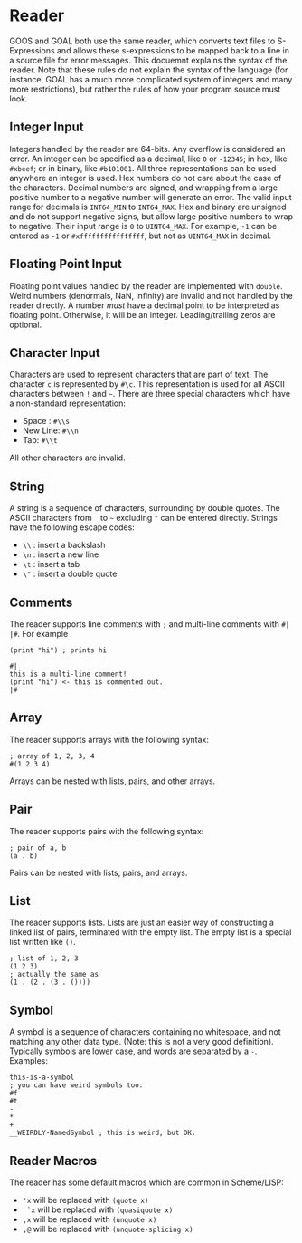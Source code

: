 # Reader
GOOS and GOAL both use the same reader, which converts text files to S-Expressions and allows these s-expressions to be mapped back to a line in a source file for error messages.  This docuemnt explains the syntax of the reader.  Note that these rules do not explain the syntax of the language (for instance, GOAL has a much more complicated system of integers and many more restrictions), but rather the rules of how your program source must look. 

## Integer Input
Integers handled by the reader are 64-bits. Any overflow is considered an error.  An integer can be specified as a decimal, like `0` or `-12345`; in hex, like `#xbeef`; or in binary, like `#b101001`. All three representations can be used anywhere an integer is used. Hex numbers do not care about the case of the characters. Decimal numbers are signed, and wrapping from a large positive number to a negative number will generate an error.  The valid input range for decimals is `INT64_MIN` to `INT64_MAX`.  Hex and binary are unsigned and do not support negative signs, but allow large positive numbers to wrap to negative.  Their input range is `0` to `UINT64_MAX`.  For example, `-1` can be entered as `-1` or `#xffffffffffffffff`, but not as `UINT64_MAX` in decimal. 

## Floating Point Input
Floating point values handled by the reader are implemented with `double`. Weird numbers (denormals, NaN, infinity) are invalid and not handled by the reader directly.  A number _must_ have a decimal point to be interpreted as floating point. Otherwise, it will be an integer.  Leading/trailing zeros are optional.

## Character Input
Characters are used to represent characters that are part of text.  The character `c` is represented by `#\c`.  This representation is used for all ASCII characters between `!` and `~`.  There are three special characters which have a non-standard representation:
- Space : `#\\s`
- New Line: `#\\n`
- Tab: `#\\t`

All other characters are invalid.

## String
A string is a sequence of characters, surrounding by double quotes.  The ASCII characters from ` ` to `~` excluding `"` can be entered directly.  Strings have the following escape codes:
- `\\` : insert a backslash
- `\n` : insert a new line
- `\t` : insert a tab
- `\"` : insert a double quote


## Comments
The reader supports line comments with `;` and multi-line comments with `#| |#`. For example

```
(print "hi") ; prints hi

#|
this is a multi-line comment!
(print "hi") <- this is commented out.
|#
```

## Array
The reader supports arrays with the following syntax:
```
; array of 1, 2, 3, 4
#(1 2 3 4)
```

Arrays can be nested with lists, pairs, and other arrays.

## Pair
The reader supports pairs with the following syntax:
```
; pair of a, b
(a . b)
```
Pairs can be nested with lists, pairs, and arrays.

## List
The reader supports lists. Lists are just an easier way of constructing a linked list of pairs, terminated with the empty list.  The empty list is a special list written like `()`.

```
; list of 1, 2, 3
(1 2 3)
; actually the same as
(1 . (2 . (3 . ())))
```

## Symbol
A symbol is a sequence of characters containing no whitespace, and not matching any other data type. (Note: this is not a very good definition). Typically symbols are lower case, and words are separated by a `-`. Examples:
```
this-is-a-symbol
; you can have weird symbols too:
#f
#t
-
*
+
__WEIRDLY-NamedSymbol ; this is weird, but OK.
```

## Reader Macros
The reader has some default macros which are common in Scheme/LISP:
- `'x` will be replaced with `(quote x)`
- `` `x`` will be replaced with `(quasiquote x)`
- `,x` will be replaced with `(unquote x)`
- `,@` will be replaced with `(unquote-splicing x)`

